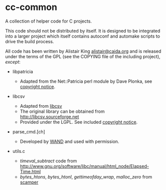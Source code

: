 cc-common
=========

A collection of helper code for C projects.

This code should not be distributed by itself. It is designed to be integrated
into a larger project which itself contains autoconf and automake scripts to
drive the build process.

All code has been written by Alistair King <alistair@caida.org> and is released
under the terms of the GPL (see the COPYING file of the including project),
*except*:

 - libpatricia
   - Adapted from the Net::Patricia perl module by Dave Plonka, see
     [copyright notice](libpatrica/copyright).

 - libcsv
   - Adapted from [libcsv](http://libcsv.sourceforge.net)
   - The original library can be obtained from http://libcsv.sourceforge.net
   - Provided under the LGPL. See included
     [copyright notice](libcsv/COPYING.LESSER).

 - parse_cmd.[ch]
   - Developed by [WAND](http://www.wand.net.nz) and used with permission.

 - utils.c
   - _timeval_subtract_ code from
     http://www.gnu.org/software/libc/manual/html_node/Elapsed-Time.html
   - _bytes_htons_, _bytes_htonl_, _gettimeofday_wrap_, _malloc_zero_ from
     [scamper](http://www.caida.org/tools/measurement/scamper/)
